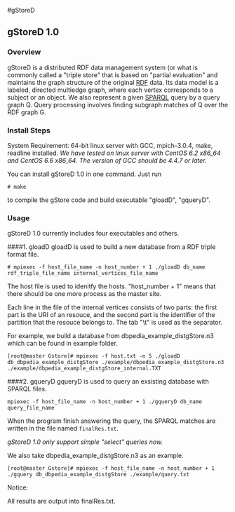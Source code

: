 #gStoreD

## gStoreD 1.0

### Overview
gStoreD is a distributed RDF data management system (or what is commonly called a "triple store" that is based on "partial evaluation" and maintains the graph structure of the original [RDF](http://www.w3.org/TR/rdf11-concepts/) data. Its data model is a labeled, directed multiedge graph, where each vertex corresponds to a subject or an object. We also represent a given [SPARQL](http://www.w3.org/TR/sparql11-overview/) query by a query graph Q. Query processing involves finding subgraph matches of Q over the RDF graph G. 

### Install Steps
System Requirement: 64-bit linux server with GCC, mpich-3.0.4, make, readline installed.
*We have tested on linux server with CentOS 6.2 x86_64 and CentOS 6.6 x86_64. The version of GCC should be 4.4.7 or later.*

You can install gStoreD 1.0 in one command. Just run

`# make` 

to compile the gStore code and build executable "gloadD", "gqueryD".

### Usage
gStoreD 1.0 currently includes four executables and others.

####1. gloadD
gloadD is used to build a new database from a RDF triple format file.

`# mpiexec -f host_file_name -n host_number + 1 ./gloadD db_name rdf_triple_file_name internal_vertices_file_name`

The host file is used to idenitfy the hosts. "host_number + 1" means that there should be one more process as the master site.

Each line in the file of the internal vertices consists of two parts: the first part is the URI of an resouce, and the second part is the identifier of the partition that the resouce belongs to. The tab "\t" is used as the separator.

For example, we build a database from dbpedia_example_distgStore.n3 which can be found in example folder.

    [root@master Gstore]# mpiexec -f host.txt -n 5 ./gloadD db_dbpedia_example_distgStore ./example/dbpedia_example_distgStore.n3 ./example/dbpedia_example_distgStore_internal.TXT

####2. gqueryD
gqueryD is used to query an exsisting database with SPARQL files.

`mpiexec -f host_file_name -n host_number + 1 ./gqueryD db_name query_file_name`

When the program finish answering the query, the SPARQL matches are written in the file named `finalRes.txt`.

*gStoreD 1.0 only support simple "select" queries now.*

We also take dbpedia_example_distgStore.n3 as an example.

    [root@master Gstore]# mpiexec -f host_file_name -n host_number + 1 ./gquery db_dbpedia_example_distgStore ./example/query.txt
   
Notice: 

All results are output into finalRes.txt.